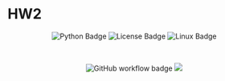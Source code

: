 # HW2

<p align="center">
  <img src="https://img.shields.io/badge/Python-3776AB?style=for-the-badge&logo=python&logoColor=white" alt="Python Badge">
  <img src="https://img.shields.io/badge/License-MIT-green?style=for-the-badge" alt="License Badge">
  <img src="https://img.shields.io/badge/Linux-FCC624?style=for-the-badge&logo=linux&logoColor=black" alt="Linux Badge">
</p>
<br />
<p align="center">
  <img src="https://github.com/CSC510SEFall24/HW2/actions/workflows/python_tests.yml/badge.svg" alt="GitHub workflow badge">
  <a href="https://codecov.io/gh/CSC510SEFall24/HW2" >
    <img src="https://codecov.io/gh/CSC510SEFall24/HW1/graph/badge.svg?token=L4EMYRC1ZG"/>
  </a>
</p>

